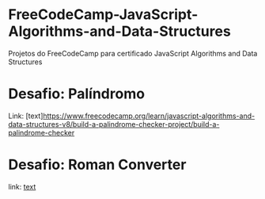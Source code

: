 # FreeCodeCamp-JavaScript-Algorithms-and-Data-Structures
Projetos do FreeCodeCamp para certificado JavaScript Algorithms and Data Structures

# Desafio: Palíndromo
Link: [text]https://www.freecodecamp.org/learn/javascript-algorithms-and-data-structures-v8/build-a-palindrome-checker-project/build-a-palindrome-checker

# Desafio: Roman Converter 
link: [text](https://www.freecodecamp.org/learn/javascript-algorithms-and-data-structures-v8/#build-a-roman-numeral-converter-project)